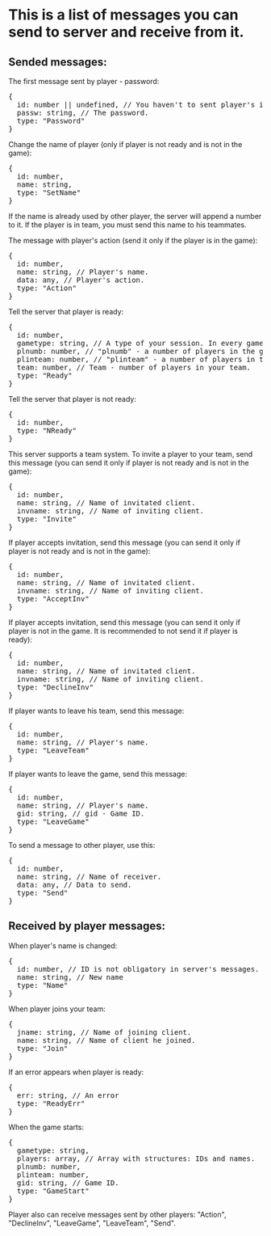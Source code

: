 # This is a list of messages you can send to server and receive from it.
## Sended messages:
The first message sent by player - password:
<pre>
{
  id: number || undefined, // You haven't to sent player's id in the message with password.
  passw: string, // The password.
  type: "Password"
}
</pre>
Change the name of player (only if player is not ready and is not in the game):
<pre>
{
  id: number,
  name: string,
  type: "SetName"
}
</pre>
If the name is already used by other player, the server will append a number to it. If the player is in team, you must send this name to his teammates.

The message with player's action (send it only if the player is in the game):
<pre>
{
  id: number,
  name: string, // Player's name.
  data: any, // Player's action.
  type: "Action"
}
</pre>

Tell the server that player is ready:
<pre>
{
  id: number,
  gametype: string, // A type of your session. In every game you can use multiple types of sessions. Player will play with other players having the same type of the game.
  plnumb: number, // "plnumb" - a number of players in the game.
  plinteam: number, // "plinteam" - a number of players in team.
  team: number, // Team - number of players in your team.
  type: "Ready"
}
</pre>

Tell the server that player is not ready:
<pre>
{
  id: number,
  type: "NReady"
}
</pre>

This server supports a team system. To invite a player to your team, send this message (you can send it only if player is not ready and is not in the game):
<pre>
{
  id: number,
  name: string, // Name of invitated client.
  invname: string, // Name of inviting client.
  type: "Invite"
}
</pre>

If player accepts invitation, send this message (you can send it only if player is not ready and is not in the game):
<pre>
{
  id: number,
  name: string, // Name of invitated client.
  invname: string, // Name of inviting client.
  type: "AcceptInv"
}
</pre>

If player accepts invitation, send this message (you can send it only if player is not in the game. It is recommended to not send it if player is ready):
<pre>
{
  id: number,
  name: string, // Name of invitated client.
  invname: string, // Name of inviting client.
  type: "DeclineInv"
}
</pre>

If player wants to leave his team, send this message:
<pre>
{
  id: number,
  name: string, // Player's name.
  type: "LeaveTeam"
}
</pre>

If player wants to leave the game, send this message:
<pre>
{
  id: number,
  name: string, // Player's name.
  gid: string, // gid - Game ID.
  type: "LeaveGame"
}
</pre>

To send a message to other player, use this:
<pre>
{
  id: number,
  name: string, // Name of receiver.
  data: any, // Data to send.
  type: "Send"
}
</pre>
## Received by player messages:
When player's name is changed:
<pre>
{
  id: number, // ID is not obligatory in server's messages.
  name: string, // New name
  type: "Name"
}
</pre>
When player joins your team:
<pre>
{
  jname: string, // Name of joining client.
  name: string, // Name of client he joined.
  type: "Join"
}
</pre>
If an error appears when player is ready:
<pre>
{
  err: string, // An error
  type: "ReadyErr"
}
</pre>

When the game starts:
<pre>
{
  gametype: string,
  players: array, // Array with structures: IDs and names.
  plnumb: number,
  plinteam: number,
  gid: string, // Game ID.
  type: "GameStart"
}
</pre>
Player also can receive messages sent by other players: "Action", "DeclineInv", "LeaveGame", "LeaveTeam", "Send".
